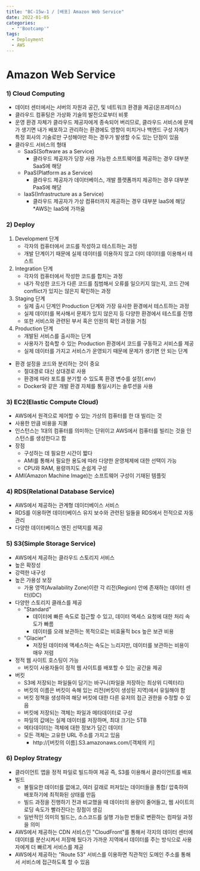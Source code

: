 ```yaml
---
title: "BC-15w-1 / [배포] Amazon Web Service"
date: 2022-01-05
categories:
  - "'Bootcamp'"
tags:
  - Deployment
  - AWS
---
```


# Amazon Web Service

### 1) Cloud Computing

- 데이터 센터에서는 서버의 자원과 공간, 및 네트워크 환경을 제공(온프레미스)
- 클라우드 컴퓨팅은 가상화 기술의 발전으로부터 비롯
- 운영 환경 자체가 클라우드 제공자에게 종속되어 버리므로, 클라우드 서비스에 문제가 생기면 내가 배포하고 관리하는 환경에도 영향이 미치거나 백엔드 구성 자체가 특정 회사의 기술로만 구성해야만 하는 경우가 발생할 수도 있는 단점이 있음
- 클라우드 서비스의 형태
  - SaaS(Software as a Service)
    - 클라우드 제공자가 당장 사용 가능한 소프트웨어를 제공하는 경우 대부분 SaaS에 해당
  - PaaS(Platform as a Service)
    - 클라우드 제공자가 데이터베이스, 개발 플랫폼까지 제공하는 경우 대부분 PaaS에 해당
  - IaaS(Infrastructure as a Service)
    - 클라우드 제공자가 가상 컴퓨터까지 제공하는 경우 대부분 IaaS에 해당
      \*AWS는 IaaS에 가까움

### 2) Deploy

1. Development 단계
   - 각자의 컴퓨터에서 코드를 작성하고 테스트하는 과정
   - 개발 단계이기 때문에 실제 데이터를 이용하지 않고 더미 데이터를 이용해서 테스트
2. Integration 단계
   - 각자의 컴퓨터에서 작성한 코드를 합치는 과정
   - 내가 작성한 코드가 다른 코드를 침범해서 오류를 일으키지 않는지, 코드 간에 conflict가 있지는 않은지 확인하는 과정
3. Staging 단계
   - 실제 출시 단계인 Production 단계와 가장 유사한 환경에서 테스트하는 과정
   - 실제 데이터를 복사해서 문제가 있지 않은지 등 다양한 환경에서 테스트를 진행
   - 또한 서비스와 관련된 부서 혹은 인원의 확인 과정을 거침
4. Production 단계
   - 개발된 서비스를 출시하는 단계
   - 사용자가 접속할 수 있는 Production 환경에서 코드를 구동하고 서비스를 제공
   - 실제 데이터를 가지고 서비스가 운영되기 때문에 문제가 생기면 안 되는 단계

- 환경 설정을 코드와 분리하는 것이 중요
  - 절대경로 대신 상대경로 사용
  - 환경에 따라 포트를 분기할 수 있도록 환경 변수를 설정(.env)
  - Docker와 같은 개발 환경 자체를 통일시키는 솔루션을 사용

### 3) EC2(Elastic Compute Cloud)

- AWS에서 원격으로 제어할 수 있는 가상의 컴퓨터를 한 대 빌리는 것
- 사용한 만큼 비용을 지불
- 인스턴스는 1대의 컴퓨터를 의미하는 단위이고 AWS에서 컴퓨터를 빌리는 것을 인스턴스를 생성한다고 함
- 장점
  - 구성하는 데 필요한 시간이 짧다
  - AMI를 통해서 필요한 용도에 따라 다양한 운영체제에 대한 선택이 가능
  - CPU와 RAM, 용량까지도 손쉽게 구성
- AMI(Amazon Machine Image)는 소프트웨어 구성이 기재된 템플릿

### 4) RDS(Relational Database Service)

- AWS에서 제공하는 관계형 데이터베이스 서비스
- RDS를 이용하면 데이터베이스 유지 보수와 관련된 일들을 RDS에서 전적으로 자동 관리
- 다양한 데이터베이스 엔진 선택지를 제공

### 5) S3(Simple Storage Service)

- AWS에서 제공하는 클라우드 스토리지 서비스
- 높은 확장성
- 강력한 내구성
- 높은 가용성 보장
  - 가용 영역(Availability Zone)이란 각 리전(Region) 안에 존재하는 데이터 센터(IDC)
- 다양한 스토리지 클래스를 제공
  - "Standard"
    - 데이터에 빠른 속도로 접근할 수 있고, 데이터 액세스 요청에 대한 처리 속도가 빠름
    - 데이터를 오래 보관하는 목적으로는 비효율적 bcs 높은 보관 비용
  - "Glacier"
    - 저장된 데이터에 액세스하는 속도는 느리지만, 데이터를 보관하는 비용이 매우 저렴
- 정적 웹 사이트 호스팅이 가능
  - 버킷이 사용자들이 정적 웹 사이트를 배포할 수 있는 공간을 제공
- 버킷
  - S3에 저장되는 파일들이 담기는 바구니(파일을 저장하는 최상위 디렉터리)
  - 버킷의 이름은 버킷이 속해 있는 리전(버킷이 생성된 지역)에서 유일해야 함
  - 버킷 정책을 생성하여 해당 버킷에 대한 다른 유저의 접근 권한을 수정할 수 있음
  - 버킷에 저장되는 객체는 파일과 메타데이터로 구성
  - 파일의 값에는 실제 데이터를 저장하며, 최대 크기는 5TB
  - 메타데이터는 객체에 대한 정보가 담긴 데이터
  - 모든 객체는 고유한 URL 주소를 가지고 있음
    - http://[버킷의 이름].S3.amazonaws.com/[객체의 키]

### 6) Deploy Strategy

- 클라이언트 앱을 정적 파일로 빌드하여 제공 즉, S3를 이용해서 클라이언트를 배포
- 빌드
  - 불필요한 데이터를 없애고, 여러 갈래로 퍼져있는 데이터들을 통합/ 압축하여 배포하기에 최적화된 상태를 만듬
  - 빌드 과정을 진행하기 전과 비교했을 때 데이터의 용량이 줄어들고, 웹 사이트의 로딩 속도가 빨라진다는 장점이 생김
  - 일반적인 의미의 빌드는, 소스코드를 실행 가능한 번들로 변환하는 컴파일 과정을 의미
- AWS에서 제공하는 CDN 서비스인 "CloudFront"를 통해서 각지의 데이터 센터에 데이터를 분산시켜서 저장해 뒀다가 가까운 지역에서 데이터를 주는 방식으로 사용자에게 더 빠르게 서비스를 제공
- AWS에서 제공하는 "Route 53" 서비스를 이용하면 직관적인 도메인 주소를 통해서 서비스에 접근하도록 할 수 있음
